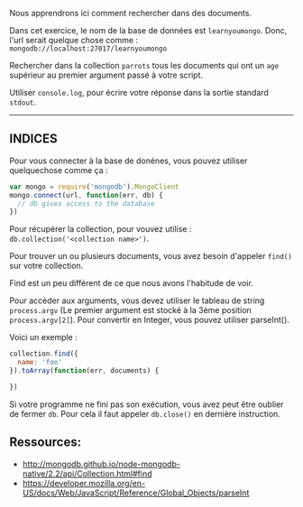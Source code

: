 Nous apprendrons ici comment rechercher dans des documents.

Dans cet exercice, le nom de la base de données est `learnyoumongo`.
Donc, l'url serait quelque chose comme : `mongodb://localhost:27017/learnyoumongo`

Rechercher dans la collection `parrots` tous les documents qui ont un `age` 
supérieur au premier argument passé à votre script.

Utiliser `console.log`, pour écrire votre réponse dans la sortie standard `stdout`.

-----------------------------------------------------------
## INDICES

Pour vous connecter à la base de donénes, vous pouvez utiliser quelquechose comme ça :

```js
var mongo = require('mongodb').MongoClient
mongo.connect(url, function(err, db) {
  // db gives access to the database
})
```

Pour récupérer la collection, pour vouvez utilise : `db.collection('<collection name>')`.

Pour trouver un ou plusieurs documents, vous avez besoin d'appeler `find()` sur votre collection.

Find est un peu différent de ce que nous avons l'habitude de voir.

Pour accèder aux arguments, vous devez utiliser le tableau de string `process.argv`
(Le premier argument est stocké à la 3ème position `process.argv[2]`).
Pour convertir en Integer, vous pouvez utiliser parseInt().

Voici un exemple :

```js
collection.find({
  name: 'foo'
}).toArray(function(err, documents) {

})
```

Si votre programme ne fini pas son exécution,
vous avez peut être oublier de fermer `db`.
Pour cela il faut appeler `db.close()` en dernière instruction.

## Ressources:
* http://mongodb.github.io/node-mongodb-native/2.2/api/Collection.html#find
* https://developer.mozilla.org/en-US/docs/Web/JavaScript/Reference/Global_Objects/parseInt
